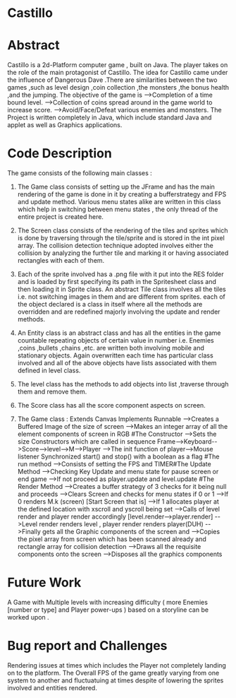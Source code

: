 # Castillo

# Abstract

Castillo is a 2d-Platform computer game , built on Java.
The player takes on the role of the main protagonist of Castillo.
The idea for Castillo came under the influence of Dangerous Dave .There are similarities between the
two games ,such as level design ,coin collection ,the monsters ,the bonus health ,and the jumping.
The objective of the game is
-->Completion of a time bound level.
-->Collection of coins spread around in the game world to increase score.
-->Avoid/Face/Defeat various enemies and monsters.
The Project is written completely in Java, which include standard Java and applet as well as Graphics
applications.

# Code Description
The game consists of the following main classes :

1. The Game class consists of setting up the JFrame and has the main rendering of
the game is done in it by creating a bufferstrategy and FPS and update method.
Various menu states alike are written in this class which help in switching between
menu states , the only thread of the entire project is created here.

2. The Screen class consists of the rendering of the tiles and sprites which is done by
traversing through the tile/sprite and is stored in the int pixel array.
The collision detection technique adopted involves either the collision by analyzing
the further tile and marking it or having associated rectangles with each of them.

3. Each of the sprite involved has a .png file with it put into the RES folder and is loaded
by first specifying its path in the Spritesheet class and then loading it in Sprite class.
An abstract Tile class involves all the tiles i.e. not switching images in them
and are different from sprites. each of the object declared is a class in itself
where all the methods are overridden and are redefined majorly involving the update and
render methods.

4. An Entity class is an abstract class and has all the entities in the game countable repeating
objects of certain value in number i.e. Enemies ,coins ,bullets ,chains ,etc. are written
both involving mobile and stationary objects.
Again overwritten each time has particular class involved and all of the above objects have lists
associated with them defined in level class.

5. The level class has the methods to add objects into list ,traverse through them and remove them.

6. The Score class has all the score component aspects on screen.

7. The Game class :
Extends Canvas Implements Runnable
-->Creates a Buffered Image of the size of screen
-->Makes an integer array of all the element components of screen in RGB
#The Constructor
-->Sets the size
Constructors which are called in sequence Frame-->Keyboard-->Score-->level-->M-->Player
-->The init function of player-->Mouse listener
Synchronized start() and stop() with a boolean as a flag
#The run method
-->Consists of setting the FPS and TIMER#The Update Method
-->Checking Key Update and menu state for pause screen or end game
-->If not proceed as player.update and level.update
#The Render Method
-->Creates a buffer strategy of 3 checks for it being null and proceeds
-->Clears Screen and checks for menu states if 0 or 1
-->If 0 renders M.k (screen) [Start Screen that is]
-->If 1 allocates player at the defined location with xscroll and yscroll being set
-->Calls of level render and player render accordingly [level.render-->player.render]
-->Level render renders level , player render renders player(DUH)
-->Finally gets all the Graphic components of the screen and
-->Copies the pixel array from screen which has been scanned already and rectangle array for collision
detection
-->Draws all the requisite components onto the screen
-->Disposes all the graphics components

# Future Work
A Game with Multiple levels with increasing difficulty ( more Enemies [number or type] and Player
power-ups ) based on a storyline can be worked upon .

# Bug report and Challenges
Rendering issues at times which includes the Player not completely landing on to the platform.
The Overall FPS of the game greatly varying from one system to another and fluctuatuing at times
despite of lowering the sprites involved and entities rendered.

